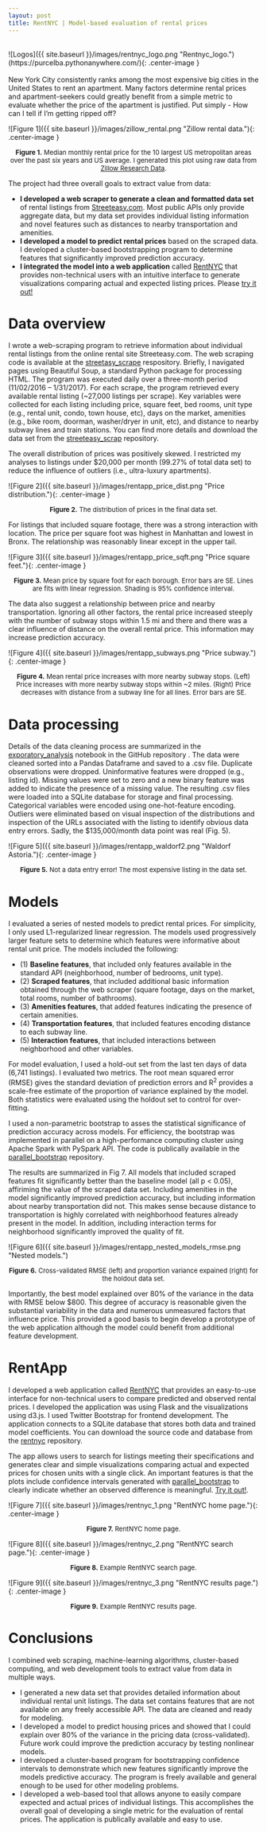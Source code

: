 ```yaml
---
layout: post
title: RentNYC | Model-based evaluation of rental prices
---
```

<br>
![Logos]({{ site.baseurl }}/images/rentnyc_logo.png "Rentnyc_logo.")(https://purcelba.pythonanywhere.com/){: .center-image }
<br>
<br>
New York City consistently ranks among the most expensive big cities in the United States to rent an apartment.  Many factors determine rental prices and apartment-seekers could greatly benefit from a simple metric to evaluate whether the price of the apartment is justified.  Put simply - How can I tell if I’m getting ripped off?

![Figure 1]({{ site.baseurl }}/images/zillow_rental.png "Zillow rental data."){: .center-image }
<p align="center">
<font size="2"><b>Figure 1.</b> Median monthly rental price for the 10 largest US metropolitan areas over the past six years and US average. I generated this plot using raw data from <a href = "https://www.zillow.com/research/data/">Zillow Research Data</a>.</font>
</p>

The project had three overall goals to extract value from data:
- **I developed a web scraper to generate a clean and formatted data set** of rental listings from [Streeteasy.com](https://www.streeteasy.com).  Most public APIs only provide aggregate data, but my data set provides individual listing information and novel features such as distances to nearby transportation and amenities.
- **I developed a model to predict rental prices** based on the scraped data.  I developed a cluster-based bootstrapping program to determine features that significantly improved prediction accuracy.
- **I integrated the model into a web application** called [RentNYC](https://purcelba.pythonanywhere.com/) that provides non-technical users with an intuitive interface to generate visualizations comparing actual and expected listing prices.  Please [try it out!](https://purcelba.pythonanywhere.com/)

# Data overview

I wrote a web-scraping program to retrieve information about individual rental listings from the online rental site Streeteasy.com.  The web scraping code is available at the [streetasy_scrape](https://github.com/purcelba/streeteasy_scrape) respository. Briefly, I navigated pages using Beautiful Soup, a standard Python package for processing HTML.  The program was executed daily over a three-month period (11/02/2016 – 1/31/2017).  For each scrape, the program retrieved every available rental listing (~27,000 listings per scrape). Key variables were collected for each listing including price, square feet, bed rooms, unit type (e.g., rental unit, condo, town house, etc), days on the market, amenities (e.g., bike room, doorman, washer/dryer in unit, etc), and distance to nearby subway lines and train stations.  You can find more details and download the data set from the [streeteasy_scrap](https://github.com/purcelba/streeteasy_scrape) repository.

The overall distribution of prices was positively skewed. I restricted my analyses to listings under $20,000 per month (99.27% of total data set) to reduce the influence of outliers (i.e., ultra-luxury apartments).

![Figure 2]({{ site.baseurl }}/images/rentapp_price_dist.png "Price distribution."){: .center-image }
<p align="center">
<font size="2"><b>Figure 2.</b> The distribution of prices in the final data set. </font>
</p>

For listings that included square footage, there was a strong interaction with location.  The price per square foot was highest in Manhattan and lowest in Bronx.  The relationship was reasonably linear except in the upper tail.

![Figure 3]({{ site.baseurl }}/images/rentapp_price_sqft.png "Price square feet."){: .center-image }
<p align="center">
<font size="2"><b>Figure 3.</b> Mean price by square foot for each borough. Error bars are SE.  Lines are fits with linear regression.  Shading is 95% confidence interval. </font>
</p>

The data also suggest a relationship between price and nearby transportation.  Ignoring all other factors, the rental price increased steeply with the number of subway stops within 1.5 mi and there and there was a clear influence of distance on the overall rental price. This information may increase prediction accuracy.

![Figure 4]({{ site.baseurl }}/images/rentapp_subways.png "Price subway."){: .center-image }
<p align="center">
<font size="2"><b>Figure 4.</b> Mean rental price increases with more nearby subway stops.  (Left) Price increases with more nearby subway stops within ~2 miles.  (Right) Price decreases with distance from a subway line for all lines. Error bars are SE.   </font>
</p>

# Data processing

Details of the data cleaning process are summarized in the [exporatory_analysis](https://github.com/purcelba/streeteasy_model/blob/master/notebooks/exploratory_analysis.ipynb) notebook in the GitHub repository .  The data were cleaned sorted into a Pandas Dataframe and saved to a .csv file.  Duplicate observations were dropped.  Uninformative features were dropped (e.g., listing id).  Missing values were set to zero and a new binary feature was added to indicate the presence of a missing value.  The resulting .csv files were loaded into a SQLite database for storage and final processing.  Categorical variables were encoded using one-hot-feature encoding. Outliers were eliminated based on visual inspection of the distributions and inspection of the URLs associated with the listing to identify obvious data entry errors. Sadly, the $135,000/month data point was real (Fig. 5).

![Figure 5]({{ site.baseurl }}/images/rentapp_waldorf2.png "Waldorf Astoria."){: .center-image }
<p align="center">
<font size="2"><b>Figure 5.</b> Not a data entry error! The most expensive listing in the data set. </font>
</p>


# Models
I evaluated a series of nested models to predict rental prices.  For simplicity, I only used L1-regularized linear regression. The models used progressively larger feature sets to determine which features were informative about rental unit price.  The models included the following:
- (1) **Baseline features**, that included only features available in the standard API (neighborhood, number of bedrooms, unit type).
- (2) **Scraped features**, that included additional basic information obtained through the web scraper (square footage, days on the market, total rooms, number of bathrooms).
- (3) **Amenities features**, that added features indicating the presence of certain amenities.
- (4) **Transportation features**, that included features encoding distance to each subway line.
- (5) **Interaction features**, that included interactions between neighborhood and other variables.

For model evaluation, I used a hold-out set from the last ten days of data (6,741 listings).  I evaluated two metrics.  The root mean squared error (RMSE) gives the standard deviation of prediction errors and R<sup>2</sup> provides a scale-free estimate of the proportion of variance explained by the model. Both statistics were evaluated using the holdout set to control for over-fitting. 

I used a non-parametric bootstrap to asses the statistical significance of prediction accuracy across models.  For efficiency, the bootstrap was implemented in parallel on a high-performance computing cluster using Apache Spark with PySpark API.  The code is publically available in the [parallel_bootstrap](https://github.com/purcelba/parallel_bootstrap) repository.  

The results are summarized in Fig 7.  All models that included scraped features fit significantly better than the baseline model (all p < 0.05), affiriming the value of the scraped data set.  Including amenities in the model significantly improved prediction accuracy, but including information about nearby transportation did not. This makes sense because distance to transportation is highly correlated with neighborhood features already present in the model.  In addition, including interaction terms for neighborhood significantly improved the quality of fit.

![Figure 6]({{ site.baseurl }}/images/rentapp_nested_models_rmse.png "Nested models.")
<p align="center">
<font size="2"><b>Figure 6.</b> Cross-validated RMSE (left) and proportion variance expained (right) for the holdout data set.   </font>
</p>

Importantly, the best model explained over 80% of the variance in the data with RMSE below $800.  This degree of accuracy is reasonable given the substantial variability in the data and numerous unmeasured factors that influence price.  This provided a good basis to begin develop a prototype of the web application although the model could  benefit from additional feature development.


# RentApp
I developed a web application called [RentNYC](https://http://purcelba.pythonanywhere.com/) that provides an easy-to-use interface for non-technical users to compare predicted and observed rental prices.  I developed the application was using Flask and the visualizations using d3.js.  I used Twitter Bootstrap for frontend development. The application connects to a SQLite database that stores both data and trained model coefficients.  You can download the source code and database from the [rentnyc](https://github.com/purcelba/rentnyc) repository.

The app allows users to search for listings meeting their specifications and generates clear and simple visualizations comparing actual and expected prices for chosen units with a single click.  An important features is that the plots include confidence intervals generated with [parallel_bootstrap](https://github.com/purcelba/parallel_bootstrap) to clearly indicate whether an observed difference is meaningful.  [Try it out!](https://purcelba.pythonanywhere.com/).

![Figure 7]({{ site.baseurl }}/images/rentnyc_1.png "RentNYC home page."){: .center-image }
<p align="center">
<font size="2"><b>Figure 7.</b> RentNYC home page.   </font>
</p>

![Figure 8]({{ site.baseurl }}/images/rentnyc_2.png "RentNYC search page."){: .center-image }
<p align="center">
<font size="2"><b>Figure 8.</b> Example RentNYC search page.   </font>
</p>

![Figure 9]({{ site.baseurl }}/images/rentnyc_3.png "RentNYC results page."){: .center-image }
<p align="center">
<font size="2"><b>Figure 9.</b> Example RentNYC results page.   </font>
</p>

# Conclusions

I combined web scraping, machine-learning algorithms, cluster-based computing, and web development tools to extract value from data in multiple ways. 
- I generated a new data set that provides detailed information about individual rental unit listings.  The data set contains features that are not available on any freely accessible API.  The data are cleaned and ready for modeling.  
- I developed a model to predict housing prices and showed that I could explain over 80% of the variance in the pricing data (cross-validated).  Future work could improve the prediction accuracy by testing nonlinear models. 
- I developed a cluster-based program for bootstrapping confidence intervals to demonstrate which new features significantly improve the models predictive accuracy.  The program is freely available and general enough to be used for other modeling problems.  
- I developed a web-based tool that allows anyone to easily compare expected and actual prices of individual listings.  This accomplishes the overall goal of developing a single metric for the evaluation of rental prices.  The application is publically available and easy to use.



